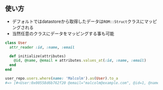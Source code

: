 
## 使い方

* デフォルトではdatastoreから取得したデータは`ROM::Struct`クラスにマッピングされる
* 当然任意のクラスにデータをマッピングする事も可能

```ruby
class User
  attr_reader :id, :name, :email

  def initialize(attributes)
    @id, @name, @email = attributes.values_at(:id, :name, :email)
  end
end

user_repo.users.where(name: 'Malcolm').as(User).to_a
#=> [#<User:0x00558d6b762f20 @email="malcolm@example.com", @id=1, @name="Malcolm]
```

